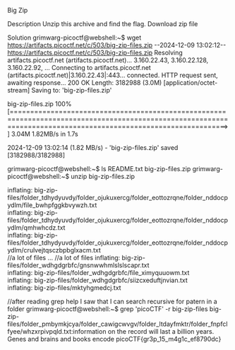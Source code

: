 Big Zip

Description
Unzip this archive and find the flag.
Download zip file

Solution
grimwarg-picoctf@webshell:~$ wget https://artifacts.picoctf.net/c/503/big-zip-files.zip
--2024-12-09 13:02:12--  https://artifacts.picoctf.net/c/503/big-zip-files.zip
Resolving artifacts.picoctf.net (artifacts.picoctf.net)... 3.160.22.43, 3.160.22.128, 3.160.22.92, ...
Connecting to artifacts.picoctf.net (artifacts.picoctf.net)|3.160.22.43|:443... connected.
HTTP request sent, awaiting response... 200 OK
Length: 3182988 (3.0M) [application/octet-stream]
Saving to: 'big-zip-files.zip'

big-zip-files.zip                                                   100%[=================================================================================================================================================================>]   3.04M  1.82MB/s    in 1.7s    

2024-12-09 13:02:14 (1.82 MB/s) - 'big-zip-files.zip' saved [3182988/3182988]

grimwarg-picoctf@webshell:~$ ls
README.txt  big-zip-files.zip
grimwarg-picoctf@webshell:~$ unzip big-zip-files.zip 

 inflating: big-zip-files/folder_tdhydyuvdy/folder_ojukuxercg/folder_eottozrqne/folder_nddocpydlm/file_bwhpfggkbvywzh.txt  
  inflating: big-zip-files/folder_tdhydyuvdy/folder_ojukuxercg/folder_eottozrqne/folder_nddocpydlm/qmhwhcdz.txt  
  inflating: big-zip-files/folder_tdhydyuvdy/folder_ojukuxercg/folder_eottozrqne/folder_nddocpydlm/crulvejtqsczbpbglxacm.txt  
  //a lot of files 
  ...
  //a lot of files 
  inflating: big-zip-files/folder_wdhgdgrbfc/gnsnwwhmlslslscapr.txt  
  inflating: big-zip-files/folder_wdhgdgrbfc/file_ximyquuowm.txt  
  inflating: big-zip-files/folder_wdhgdgrbfc/siizcxeduftjnvian.txt  
  inflating: big-zip-files/mktyhgmedcj.txt  

//after reading grep help I saw that I can search recursive for patern in a folder
grimwarg-picoctf@webshell:~$ grep 'picoCTF' -r big-zip-files
big-zip-files/folder_pmbymkjcya/folder_cawigcwvgv/folder_ltdayfmktr/folder_fnpfclfyee/whzxrpivpqld.txt:information on the record will last a billion years. Genes and brains and books encode picoCTF{gr3p_15_m4g1c_ef8790dc}
